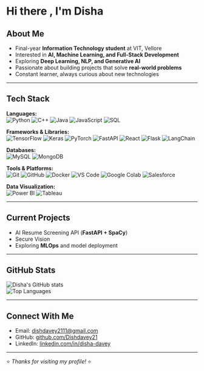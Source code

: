 # Hi there , I'm Disha

##  About Me
-  Final-year **Information Technology student** at VIT, Vellore  
-  Interested in **AI, Machine Learning, and Full-Stack Development**  
-  Exploring **Deep Learning, NLP, and Generative AI**  
-  Passionate about building projects that solve **real-world problems**  
-  Constant learner, always curious about new technologies  

---

## Tech Stack

**Languages:**  
![Python](https://img.shields.io/badge/Python-3776AB?style=for-the-badge&logo=python&logoColor=white) 
![C++](https://img.shields.io/badge/C++-00599C?style=for-the-badge&logo=cplusplus&logoColor=white) 
![Java](https://img.shields.io/badge/Java-ED8B00?style=for-the-badge&logo=java&logoColor=white) 
![JavaScript](https://img.shields.io/badge/JavaScript-F7DF1E?style=for-the-badge&logo=javascript&logoColor=black) 
![SQL](https://img.shields.io/badge/SQL-336791?style=for-the-badge&logo=postgresql&logoColor=white)  

**Frameworks & Libraries:**  
![TensorFlow](https://img.shields.io/badge/TensorFlow-FF6F00?style=for-the-badge&logo=tensorflow&logoColor=white) 
![Keras](https://img.shields.io/badge/Keras-D00000?style=for-the-badge&logo=keras&logoColor=white) 
![PyTorch](https://img.shields.io/badge/PyTorch-EE4C2C?style=for-the-badge&logo=pytorch&logoColor=white) 
![FastAPI](https://img.shields.io/badge/FastAPI-009688?style=for-the-badge&logo=fastapi&logoColor=white) 
![React](https://img.shields.io/badge/React-20232A?style=for-the-badge&logo=react&logoColor=61DAFB) 
![Flask](https://img.shields.io/badge/Flask-000000?style=for-the-badge&logo=flask&logoColor=white) 
![LangChain](https://img.shields.io/badge/LangChain-1C3C3C?style=for-the-badge&logo=chainlink&logoColor=white)  

**Databases:**  
![MySQL](https://img.shields.io/badge/MySQL-005C84?style=for-the-badge&logo=mysql&logoColor=white) 
![MongoDB](https://img.shields.io/badge/MongoDB-4EA94B?style=for-the-badge&logo=mongodb&logoColor=white)  

**Tools & Platforms:**  
![Git](https://img.shields.io/badge/Git-F05032?style=for-the-badge&logo=git&logoColor=white) 
![GitHub](https://img.shields.io/badge/GitHub-181717?style=for-the-badge&logo=github&logoColor=white) 
![Docker](https://img.shields.io/badge/Docker-2496ED?style=for-the-badge&logo=docker&logoColor=white) 
![VS Code](https://img.shields.io/badge/VS%20Code-0078D4?style=for-the-badge&logo=visualstudiocode&logoColor=white) 
![Google Colab](https://img.shields.io/badge/Google%20Colab-F9AB00?style=for-the-badge&logo=googlecolab&logoColor=black) 
![Salesforce](https://img.shields.io/badge/Salesforce-00A1E0?style=for-the-badge&logo=salesforce&logoColor=white)  

**Data Visualization:**  
![Power BI](https://img.shields.io/badge/Power%20BI-F2C811?style=for-the-badge&logo=powerbi&logoColor=black) 
![Tableau](https://img.shields.io/badge/Tableau-E97627?style=for-the-badge&logo=tableau&logoColor=white)  

---

##  Current Projects
-  AI Resume Screening API (**FastAPI + SpaCy**)  
- Secure Vision 
- Exploring **MLOps** and model deployment  

---

##  GitHub Stats
![Disha's GitHub stats](https://github-readme-stats.vercel.app/api?username=Dishdavey21&show_icons=true&theme=tokyonight)  
![Top Languages](https://github-readme-stats.vercel.app/api/top-langs/?username=Dishdavey21&layout=compact&theme=tokyonight)  

---

##  Connect With Me
-  Email: [dishdavey2111@gmail.com](mailto:dishdavey2111@gmail.com)  
- GitHub: [github.com/Dishdavey21](https://github.com/Dishdavey21)  
-  LinkedIn: [linkedin.com/in/disha-davey](https://linkedin.com/in/disha-davey)  

---

⭐ *Thanks for visiting my profile!* ⭐
